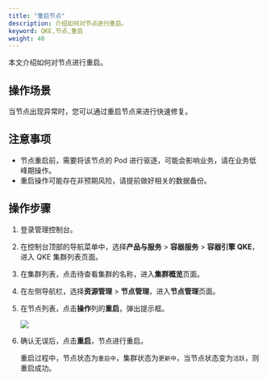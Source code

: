 ```yaml
---
title: "重启节点"
description: 介绍如何对节点进行重启。
keyword: QKE,节点,重启
weight: 40
---
```


本文介绍如何对节点进行重启。

## 操作场景

当节点出现异常时，您可以通过重启节点来进行快速修复。

## 注意事项

- 节点重启前，需要将该节点的 Pod 进行驱逐，可能会影响业务，请在业务低峰期操作。
- 重启操作可能存在非预期风险，请提前做好相关的数据备份。

## 操作步骤

1. 登录管理控制台。

2. 在控制台顶部的导航菜单中，选择**产品与服务** > **容器服务** > **容器引擎 QKE**，进入 QKE 集群列表页面。

3. 在集群列表，点击待查看集群的名称，进入**集群概览**页面。

4. 在左侧导航栏，选择**资源管理** > **节点管理**，进入**节点管理**页面。

5. 在节点列表，点击**操作**列的**重启**，弹出提示框。

   ![](/container/qke_plus/_images/restart_node.png)

6. 确认无误后，点击**重启**，节点进行重启。

   重启过程中，节点状态为`重启中`，集群状态为`更新中`，当节点状态变为`活跃`，则重启成功。

